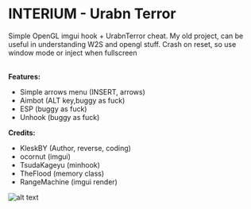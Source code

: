 # INTERIUM - Urabn Terror
Simple OpenGL imgui hook + UrabnTerror cheat. My old project, can be useful in understanding W2S and opengl stuff. Crash on reset, so use window mode or inject when fullscreen <br>
<br>

<b>Features:</b><br>
- Simple arrows menu (INSERT, arrows)<br>
- Aimbot (ALT key,buggy as fuck)<br>
- ESP (buggy as fuck)<br>
- Unhook (buggy as fuck)<br>

<b>Credits:</b><br>
- KleskBY (Author, reverse, coding)<br>
- ocornut (imgui)<br>
- TsudaKageyu (minhook)<br>
- TheFlood (memory class)<br>
- RangeMachine (imgui render)<br>

![alt text](https://github.com/KleskBY/UrbanTerrorCheat/blob/master/img.jpg?raw=true)<br>
